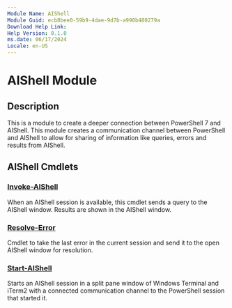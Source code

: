 ```yaml
---
Module Name: AIShell
Module Guid: ecb8bee0-59b9-4dae-9d7b-a990b480279a
Download Help Link:
Help Version: 0.1.0
ms.date: 06/17/2024
Locale: en-US
---
```


# AIShell Module

## Description

This is a module to create a deeper connection between PowerShell 7 and AIShell. This module creates
a communication channel between PowerShell and AIShell to allow for sharing of information like
queries, errors and results from AIShell.

## AIShell Cmdlets

### [Invoke-AIShell](Invoke-AIShell.md)

When an AIShell session is available, this cmdlet sends a query to the AIShell window. Results are
shown in the AIShell window.

### [Resolve-Error](Resolve-Error.md)

Cmdlet to take the last error in the current session and send it to the open AIShell window for
resolution.

### [Start-AIShell](Start-AIShell.md)

Starts an AIShell session in a split pane window of Windows Terminal and iTerm2 with a connected
communication channel to the PowerShell session that started it.
